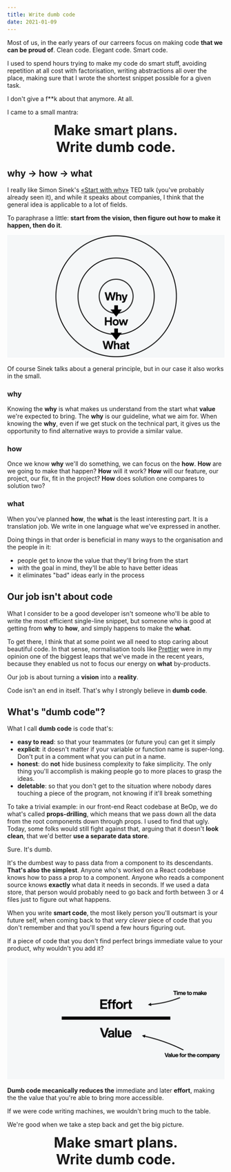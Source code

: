 ```yaml
---
title: Write dumb code
date: 2021-01-09
---
```


Most of us, in the early years of our carreers focus on making code **that we can be proud of**. Clean code. Elegant code. Smart code. 

I used to spend hours trying to make my code do smart stuff, avoiding repetition at all cost with factorisation, writing abstractions all over the place, making sure that I wrote the shortest snippet possible for a given task.

I don't give a f**k about that anymore. At all.

I came to a small mantra:

<div style="font-size: 32px; text-align: center;">
  <strong>Make smart plans.</strong><br>
  <strong>Write dumb code.</strong>
</div>

## why → how → what

I really like Simon Sinek's [«Start with why»](https://www.youtube.com/watch?v=u4ZoJKF_VuA) TED talk (you've probably already seen it), and while it speaks about companies, I think that the general idea is applicable to a lot of fields.

To paraphrase a little: **start from the vision, then figure out how to make it happen, then do it**.

![Why, how and what](/public/assets/images/GoldenCircle.png)

Of course Sinek talks about a general principle, but in our case it also works in the small.

### why

Knowing the **why** is what makes us understand from the start what **value** we're expected to bring. The **why** is our guideline, what we aim for. When knowing the **why**, even if we get stuck on the technical part, it gives us the opportunity to find alternative ways to provide a similar value. 

### how

Once we know **why** we'll do something, we can focus on the **how**. **How** are we going to make that happen? **How** will it work? **How** will our feature, our project, our fix, fit in the project? **How** does solution one compares to solution two?

### what

When you've planned **how**, the **what** is the least interesting part. It is a translation job. We write in one language what we've expressed in another.

Doing things in that order is beneficial in many ways to the organisation and the people in it:

- people get to know the value that they'll bring from the start
- with the goal in mind, they'll be able to have better ideas
- it eliminates "bad" ideas early in the process

## Our job isn't about code

What I consider to be a good developer isn't someone who'll be able to write the most efficient single-line snippet, but someone who is good at getting from **why** to **how**, and simply happens to make the **what**.

To get there, I think that at some point we all need to stop caring about beautiful code. In that sense, normalisation tools like [Prettier](https://prettier.io) were in my opinion one of the biggest leaps that we've made in the recent years, because they enabled us not to focus our energy on **what** by-products.

Our job is about turning a **vision** into a **reality**.

Code isn't an end in itself. That's why I strongly believe in **dumb code**.

## What's "dumb code"?

What I call **dumb code** is code that's:

- **easy to read**: so that your teammates (or future you) can get it simply
- **explicit**: it doesn't matter if your variable or function name is super-long. Don't put in a comment what you can put in a name. 
- **honest**: do **not** hide business complexity to fake simplicity. The only thing you'll accomplish is making people go to more places to grasp the ideas. 
- **deletable**: so that you don't get to the situation where nobody dares touching a piece of the program, not knowing if it'll break something

To take a trivial example: in our front-end React codebase at BeOp, we do what's called **props-drilling**, which means that we pass down all the data from the root components down through props. I used to find that ugly. Today, some folks would still fight against that, arguing that it doesn't **look clean**, that we'd better **use a separate data store**. 

Sure. It's dumb.

It's the dumbest way to pass data from a component to its descendants. **That's also the simplest**. Anyone who's worked on a React codebase knows how to pass a prop to a component. Anyone who reads a component source knows **exactly** what data it needs in seconds. If we used a data store, that person would probably need to go back and forth between 3 or 4 files just to figure out what happens.

When you write **smart code**, the most likely person you'll outsmart is your future self, when coming back to that _very clever_ piece of code that you don't remember and that you'll spend a few hours figuring out. 

If a piece of code that you don't find perfect brings immediate value to your product, why wouldn't you add it?

![Effort on value](/public/assets/images/EffortValue.png)

**Dumb code mecanically reduces the** immediate and later **effort**, making the the value that you're able to bring more accessible.

If we were code writing machines, we wouldn't bring much to the table. 

We're good when we take a step back and get the big picture. 

<div style="font-size: 32px; text-align: center;">
  <strong>Make smart plans.</strong><br>
  <strong>Write dumb code.</strong>
</div>